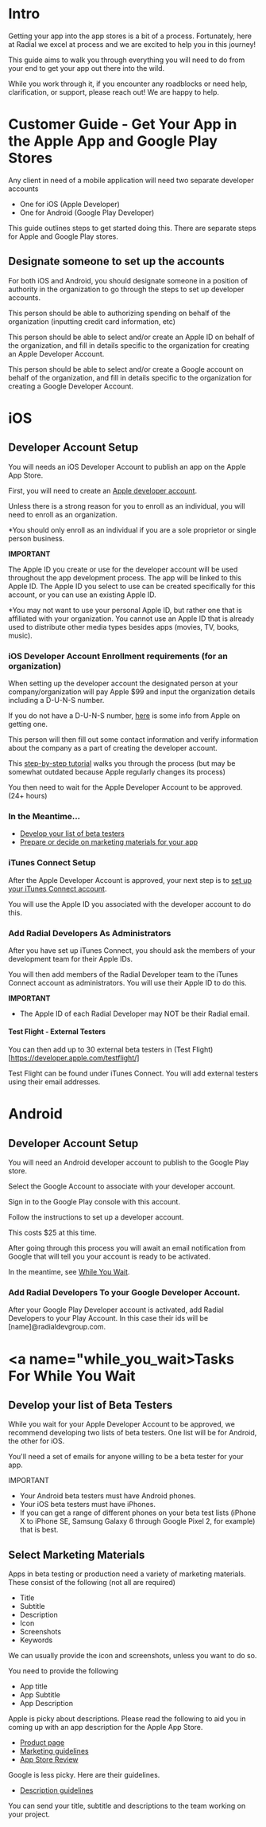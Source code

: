 
# Intro
Getting your app into the app stores is a bit of a process. Fortunately, here at Radial we excel at process and we are excited to help you in this journey!

This guide aims to walk you through everything you will need to do from your end to get your app out there into the wild.

While you work through it, if you encounter any roadblocks or need help, clarification, or support, please reach out! We are happy to help.

# Customer Guide - Get Your App in the Apple App and Google Play Stores

Any client in need of a mobile application will need two separate developer accounts

- One for iOS (Apple Developer)
- One for Android (Google Play Developer)

This guide outlines steps to get started doing this. There are separate steps for Apple and Google Play stores.

## Designate someone to set up the accounts

For both iOS and Android, you should designate someone in a position of authority in the organization to go through the steps to set up developer accounts.

This person should be able to authorizing spending on behalf of the organization (inputting credit card information, etc)

This person should be able to select and/or create an Apple ID on behalf of the organization, and fill in details specific to the organization for creating an Apple Developer Account.

This person should be able to select and/or create a Google account on behalf of the organization, and fill in details specific to the organization for creating a Google Developer Account.

# iOS

## Developer Account Setup

You will needs an iOS Developer Account to publish an app on the Apple App Store.

First, you will need to create an [Apple developer account](https://developer.apple.com/programs/enroll/).

Unless there is a strong reason for you to enroll as an individual, you will need to enroll as an organization.

*You should only enroll as an individual if you are a sole proprietor or single person business.

__IMPORTANT__

The Apple ID you create or use for the developer account will be used throughout the app development process. The app will be linked to this Apple ID. The Apple ID you select to use can be created specifically for this account, or you can use an existing Apple ID.

*You may not want to use your personal Apple ID, but rather one that is affiliated with your organization. You cannot use an Apple ID that is already used to distribute other media types besides apps (movies, TV, books, music).

### iOS Developer Account Enrollment requirements (for an organization)

When setting up the developer account the designated person at your company/organization will pay Apple $99 and input the organization details including a D-U-N-S number.

If you do not have a D-U-N-S number, [here](https://developer.apple.com/support/D-U-N-S/) is some info from Apple on getting one.

This person will then fill out some contact information and verify information about the company as a part of creating the developer account.

This [step-by-step tutorial](https://mobileroadie.zendesk.com/hc/en-us/articles/200091736-iOS-Developer-Account-Step-by-Step-Guide) walks you through the process (but may be somewhat outdated because Apple regularly changes its process)

You then need to wait for the Apple Developer Account to be approved. (24+ hours)


### In the Meantime...

- [Develop your list of beta testers](#beta_testers)
- [Prepare or decide on marketing materials for your app](#marketing)

### iTunes Connect Setup

After the Apple Developer Account is approved, your next step is to [set up your iTunes Connect account](https://developer.apple.com/support/itunes-connect/).

You will use the Apple ID you associated with the developer account to do this.

### Add Radial Developers As Administrators

After you have set up iTunes Connect, you should ask the members of your development team for their Apple IDs.

You will then add members of the Radial Developer team to the iTunes Connect account as administrators. You will use their Apple ID to do this.

__IMPORTANT__

- The Apple ID of each Radial Developer may NOT be their Radial email.

#### Test Flight - External Testers

You can then add up to 30 external beta testers in (Test Flight)[https://developer.apple.com/testflight/]

Test Flight can be found under iTunes Connect. You will add external testers using their email addresses.

# Android

## Developer Account Setup
You will need an Android developer account to publish to the Google Play store.

Select the Google Account to associate with your developer account.

Sign in to the Google Play console with this account.

Follow the instructions to set up a developer account.

This costs $25 at this time.

After going through this process you will await an email notification from Google that will tell you  your account is ready to be activated.

In the meantime, see [While You Wait](#while_you_wait).

### Add Radial Developers To your Google Developer Account.
After your Google Play Developer account is activated, add Radial Developers to your Play Account. In this case their ids will be [name]@radialdevgroup.com.

# <a name="while_you_wait></a>Tasks For While You Wait

## <a name="beta_testers"></a>Develop your list of Beta Testers

While you wait for your Apple Developer Account to be approved, we recommend developing two lists of beta testers. One list will be for Android, the other for iOS.

You'll need a set of emails for anyone willing to be a beta tester for your app.

IMPORTANT

- Your Android beta testers must have Android phones.
- Your iOS beta testers must have iPhones.
- If you can get a range of different phones on your beta test lists (iPhone X to iPhone SE, Samsung Galaxy 6 through Google Pixel 2, for example) that is best.

## <a name="marketing"></a>Select Marketing Materials

Apps in beta testing or production need a variety of marketing materials. These consist of the following (not all are required)

- Title
- Subtitle
- Description
- Icon
- Screenshots
- Keywords

We can usually provide the icon and screenshots, unless you want to do so.

You need to provide the following
 - App title
 - App Subtitle
 - App Description

Apple is picky about descriptions. Please read the following to aid you in coming up with an app description for the Apple App Store.

- [Product page](https://developer.apple.com/app-store/product-page/)
- [Marketing guidelines](https://developer.apple.com/app-store/marketing/guidelines/#)
- [App Store Review](https://developer.apple.com/app-store/review/guidelines/#accurate-metadata)

Google is less picky. Here are their guidelines.

- [Description guidelines](https://support.google.com/googleplay/android-developer/answer/4448378?hl=en)

You can send your title, subtitle and descriptions to the team working on your project.

